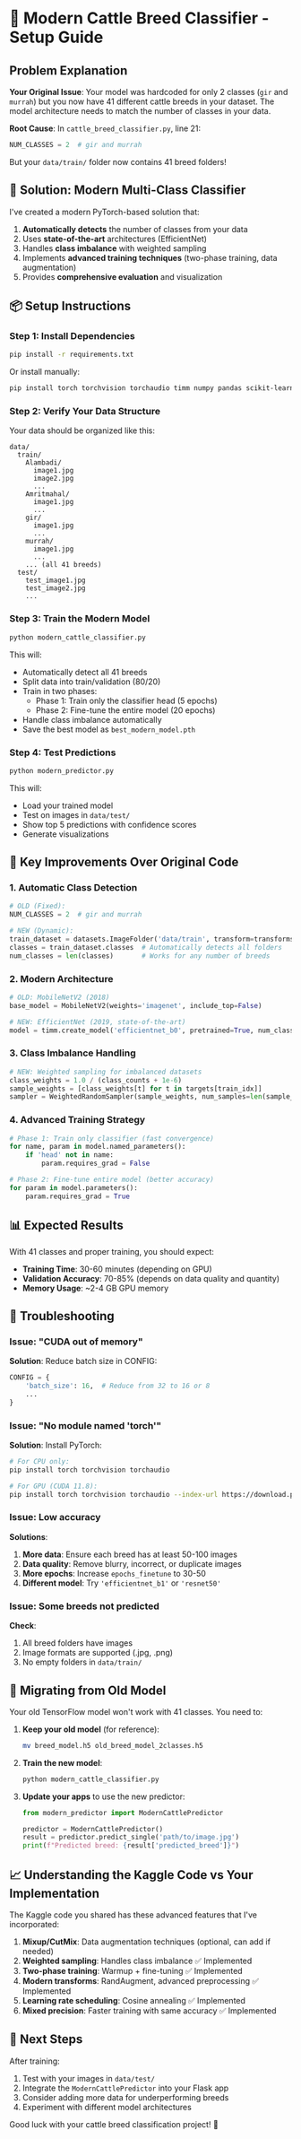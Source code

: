# 🐄 Modern Cattle Breed Classifier - Setup Guide

## Problem Explanation

**Your Original Issue**: Your model was hardcoded for only 2 classes (`gir` and `murrah`) but you now have 41 different cattle breeds in your dataset. The model architecture needs to match the number of classes in your data.

**Root Cause**: In `cattle_breed_classifier.py`, line 21:
```python
NUM_CLASSES = 2  # gir and murrah
```

But your `data/train/` folder now contains 41 breed folders!

## 🔧 Solution: Modern Multi-Class Classifier

I've created a modern PyTorch-based solution that:
1. **Automatically detects** the number of classes from your data
2. Uses **state-of-the-art** architectures (EfficientNet)
3. Handles **class imbalance** with weighted sampling
4. Implements **advanced training techniques** (two-phase training, data augmentation)
5. Provides **comprehensive evaluation** and visualization

## 📦 Setup Instructions

### Step 1: Install Dependencies
```bash
pip install -r requirements.txt
```

Or install manually:
```bash
pip install torch torchvision torchaudio timm numpy pandas scikit-learn matplotlib seaborn tqdm pillow
```

### Step 2: Verify Your Data Structure
Your data should be organized like this:
```
data/
  train/
    Alambadi/
      image1.jpg
      image2.jpg
      ...
    Amritmahal/
      image1.jpg
      ...
    gir/
      image1.jpg
      ...
    murrah/
      image1.jpg
      ...
    ... (all 41 breeds)
  test/
    test_image1.jpg
    test_image2.jpg
    ...
```

### Step 3: Train the Modern Model
```bash
python modern_cattle_classifier.py
```

This will:
- Automatically detect all 41 breeds
- Split data into train/validation (80/20)
- Train in two phases:
  - Phase 1: Train only the classifier head (5 epochs)
  - Phase 2: Fine-tune the entire model (20 epochs)
- Handle class imbalance automatically
- Save the best model as `best_modern_model.pth`

### Step 4: Test Predictions
```bash
python modern_predictor.py
```

This will:
- Load your trained model
- Test on images in `data/test/`
- Show top 5 predictions with confidence scores
- Generate visualizations

## 🎯 Key Improvements Over Original Code

### 1. **Automatic Class Detection**
```python
# OLD (Fixed):
NUM_CLASSES = 2  # gir and murrah

# NEW (Dynamic):
train_dataset = datasets.ImageFolder('data/train', transform=transforms)
classes = train_dataset.classes  # Automatically detects all folders
num_classes = len(classes)       # Works for any number of breeds
```

### 2. **Modern Architecture**
```python
# OLD: MobileNetV2 (2018)
base_model = MobileNetV2(weights='imagenet', include_top=False)

# NEW: EfficientNet (2019, state-of-the-art)
model = timm.create_model('efficientnet_b0', pretrained=True, num_classes=num_classes)
```

### 3. **Class Imbalance Handling**
```python
# NEW: Weighted sampling for imbalanced datasets
class_weights = 1.0 / (class_counts + 1e-6)
sample_weights = [class_weights[t] for t in targets[train_idx]]
sampler = WeightedRandomSampler(sample_weights, num_samples=len(sample_weights))
```

### 4. **Advanced Training Strategy**
```python
# Phase 1: Train only classifier (fast convergence)
for name, param in model.named_parameters():
    if 'head' not in name:
        param.requires_grad = False

# Phase 2: Fine-tune entire model (better accuracy)
for param in model.parameters():
    param.requires_grad = True
```

## 📊 Expected Results

With 41 classes and proper training, you should expect:
- **Training Time**: 30-60 minutes (depending on GPU)
- **Validation Accuracy**: 70-85% (depends on data quality and quantity)
- **Memory Usage**: ~2-4 GB GPU memory

## 🐛 Troubleshooting

### Issue: "CUDA out of memory"
**Solution**: Reduce batch size in CONFIG:
```python
CONFIG = {
    'batch_size': 16,  # Reduce from 32 to 16 or 8
    ...
}
```

### Issue: "No module named 'torch'"
**Solution**: Install PyTorch:
```bash
# For CPU only:
pip install torch torchvision torchaudio

# For GPU (CUDA 11.8):
pip install torch torchvision torchaudio --index-url https://download.pytorch.org/whl/cu118
```

### Issue: Low accuracy
**Solutions**:
1. **More data**: Ensure each breed has at least 50-100 images
2. **Data quality**: Remove blurry, incorrect, or duplicate images
3. **More epochs**: Increase `epochs_finetune` to 30-50
4. **Different model**: Try `'efficientnet_b1'` or `'resnet50'`

### Issue: Some breeds not predicted
**Check**:
1. All breed folders have images
2. Image formats are supported (.jpg, .png)
3. No empty folders in `data/train/`

## 🔄 Migrating from Old Model

Your old TensorFlow model won't work with 41 classes. You need to:

1. **Keep your old model** (for reference):
   ```bash
   mv breed_model.h5 old_breed_model_2classes.h5
   ```

2. **Train the new model**:
   ```bash
   python modern_cattle_classifier.py
   ```

3. **Update your apps** to use the new predictor:
   ```python
   from modern_predictor import ModernCattlePredictor
   
   predictor = ModernCattlePredictor()
   result = predictor.predict_single('path/to/image.jpg')
   print(f"Predicted breed: {result['predicted_breed']}")
   ```

## 📈 Understanding the Kaggle Code vs Your Implementation

The Kaggle code you shared has these advanced features that I've incorporated:

1. **Mixup/CutMix**: Data augmentation techniques (optional, can add if needed)
2. **Weighted sampling**: Handles class imbalance ✅ Implemented
3. **Two-phase training**: Warmup + fine-tuning ✅ Implemented  
4. **Modern transforms**: RandAugment, advanced preprocessing ✅ Implemented
5. **Learning rate scheduling**: Cosine annealing ✅ Implemented
6. **Mixed precision**: Faster training with same accuracy ✅ Implemented

## 🎉 Next Steps

After training:
1. Test with your images in `data/test/`
2. Integrate the `ModernCattlePredictor` into your Flask app
3. Consider adding more data for underperforming breeds
4. Experiment with different model architectures

Good luck with your cattle breed classification project! 🐄